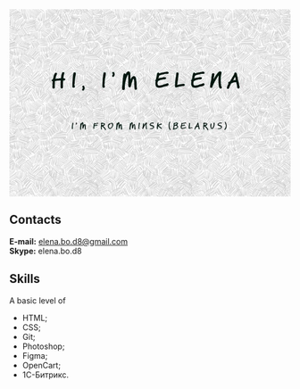 <img src="./фон.jpg" alt="" align="center">

## Contacts
**E-mail:** elena.bo.d8@gmail.com  
**Skype:** elena.bo.d8  
## Skills
A basic level of

* HTML;
* CSS;
* Git;
* Photoshop;
* Figma;
* OpenCart;
* 1С-Битрикс.
<!---
el-mouse/el-mouse is a ✨ special ✨ repository because its `README.md` (this file) appears on your GitHub profile.
You can click the Preview link to take a look at your changes.
--->
